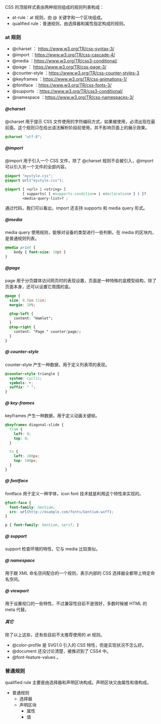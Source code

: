 CSS 的顶层样式表由两种规则组成的规则列表构成：

* at-rule：at 规则，由 @ 关键字和一个区块组成。
* qualified rule：普通规则，由选择器和属性指定构成的规则。



### at 规则

* @charset ： https://www.w3.org/TR/css-syntax-3/
* @import ：https://www.w3.org/TR/css-cascade-4/
* @media ：https://www.w3.org/TR/css3-conditional/
* @page ： https://www.w3.org/TR/css-page-3/
* @counter-style ：https://www.w3.org/TR/css-counter-styles-3
* @keyframes ：https://www.w3.org/TR/css-animations-1/
* @fontface ：https://www.w3.org/TR/css-fonts-3/
* @supports ：https://www.w3.org/TR/css3-conditional/
* @namespace ：https://www.w3.org/TR/css-namespaces-3/

##### @charset

@charset 用于提示 CSS 文件使用的字符编码方式，如果被使用，必须出现在最前面。这个规则只在给出语法解析阶段前使用，并不影响页面上的展示效果。

```css
@charset "utf-8";
```

##### @import

@import 用于引入一个 CSS 文件，除了 @charset 规则不会被引入，@import 可以引入另一个文件的全部内容。

```css
@import "mystyle.css";
@import url("mystyle.css");
```

```css
@import [ <url> | <string> ]
        [ supports( [ <supports-condition> | <declaration> ] ) ]?
        <media-query-list>? ;
```

通过代码，我们可以看出，import 还支持 supports 和 media query 形式。

##### @media

media query 使用规则，能够对设备的类型进行一些判断。在 media 的区块内，是普通规则列表。

```css
@media print {
    body { font-size: 10pt }
}
```

##### @page

page 用于分页媒体访问网页时的表现设置，页面是一种特殊的盒模型结构，除了页面本身，还可以设置它周围的盒。

```css
@page {
  size: 8.5in 11in;
  margin: 10%;

  @top-left {
    content: "Hamlet";
  }
  @top-right {
    content: "Page " counter(page);
  }
}
```

##### @ counter-style

counter-style 产生一种数据，用于定义列表项的表现。

```css
@counter-style triangle {
  system: cyclic;
  symbols: ‣;
  suffix: " ";
}
```

##### @ key-frames

keyframes 产生一种数据，用于定义动画关键帧。

```css
@keyframes diagonal-slide {
  from {
    left: 0;
    top: 0;
  }

  to {
    left: 100px;
    top: 100px;
  }
}
```

##### @ fontface

fontface 用于定义一种字体，icon font 技术就是利用这个特性来实现的。

```css
@font-face {
  font-family: Gentium;
  src: url(http://example.com/fonts/Gentium.woff);
}

p { font-family: Gentium, serif; }
```

##### @ support

support 检查环境的特性，它与 media 比较类似。

##### @ namespace

用于跟 XML 命名空间配合的一个规则，表示内部的 CSS 选择器全都带上特定命名空间。

##### @ viewport

用于设置视口的一些特性，不过兼容性目前不是很好，多数时候被 HTML 的 meta 代替。

##### 其它

除了以上这些，还有些目前不太推荐使用的 at 规则。

* @color-profile 是 SVG1.0 引入的 CSS 特性，但是实现状况不怎么好。
* @document 还没讨论清楚，被推迟到了 CSS4 中。
* @font-feature-values 。



### 普通规则

qualified rule 主要是由选择器和声明区块构成。声明区块又由属性和值构成。

* 普通规则
  * 选择器
  * 声明区块
    * 属性
    * 值
